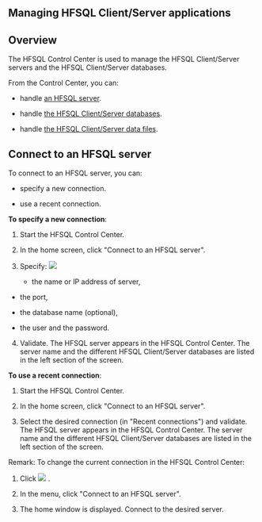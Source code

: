 
## Managing HFSQL Client/Server applications
			



<a name="NOTE1"></a>
<a name="NOTE1_1"></a>


## Overview
<a name="overview_ELTTEXTE000112"></a>
The HFSQL Control Center is used to manage the HFSQL Client/Server servers and the HFSQL Client/Server databases.

From the Control Center, you can:

- handle [an HFSQL server](../CCHF/35400014.md).

- handle [the HFSQL Client/Server databases](../CCHF/35400015.md).

- handle [the HFSQL Client/Server data files](../CCHF/35400016.md).






<a name="NOTE2"></a>
<a name="NOTE2_1"></a>


## Connect to an HFSQL server
<a name="connect_hfsql_server_ELTTEXTE000142"></a>
To connect to an HFSQL server, you can:

- specify a new connection.

- use a recent connection.




**To specify a new connection**: 

1. Start the HFSQL Control Center.

2. In the home screen, click "Connect to an HFSQL server". 

3. Specify: 
![](https://doc.pcsoft.fr/en-US/images/image.awp?langid=3&name=cc_HF_Presentation%20-%20HC%20N%B0001%201.gif&type=thumb)


	- the name or IP address of server,

- the port,

- the database name (optional),

- the user and the password. 

4. Validate. The HFSQL server appears in the HFSQL Control Center. The server name and the different HFSQL Client/Server databases are listed in the left section of the screen.




**To use a recent connection**: 

1. Start the HFSQL Control Center.

2. In the home screen, click "Connect to an HFSQL server". 

3. Select the desired connection (in "Recent connections") and validate. The HFSQL server appears in the HFSQL Control Center. The server name and the different HFSQL Client/Server databases are listed in the left section of the screen.




Remark: To change the current connection in the HFSQL Control Center: 

1. Click ![](https://doc.pcsoft.fr/en-US/images/image.awp?langid=3&name=Passage%20analyse%20en%20CS%20-%20HC%20N%B0009%201.gif)
. 

2. In the menu, click "Connect to an HFSQL server". 

3. The home window is displayed. Connect to the desired server. 





